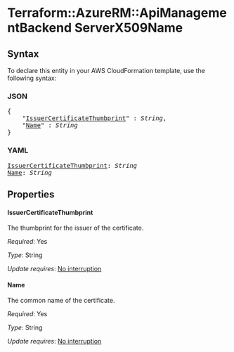 # Terraform::AzureRM::ApiManagementBackend ServerX509Name

## Syntax

To declare this entity in your AWS CloudFormation template, use the following syntax:

### JSON

<pre>
{
    "<a href="#issuercertificatethumbprint" title="IssuerCertificateThumbprint">IssuerCertificateThumbprint</a>" : <i>String</i>,
    "<a href="#name" title="Name">Name</a>" : <i>String</i>
}
</pre>

### YAML

<pre>
<a href="#issuercertificatethumbprint" title="IssuerCertificateThumbprint">IssuerCertificateThumbprint</a>: <i>String</i>
<a href="#name" title="Name">Name</a>: <i>String</i>
</pre>

## Properties

#### IssuerCertificateThumbprint

The thumbprint for the issuer of the certificate.

_Required_: Yes

_Type_: String

_Update requires_: [No interruption](https://docs.aws.amazon.com/AWSCloudFormation/latest/UserGuide/using-cfn-updating-stacks-update-behaviors.html#update-no-interrupt)

#### Name

The common name of the certificate.

_Required_: Yes

_Type_: String

_Update requires_: [No interruption](https://docs.aws.amazon.com/AWSCloudFormation/latest/UserGuide/using-cfn-updating-stacks-update-behaviors.html#update-no-interrupt)

